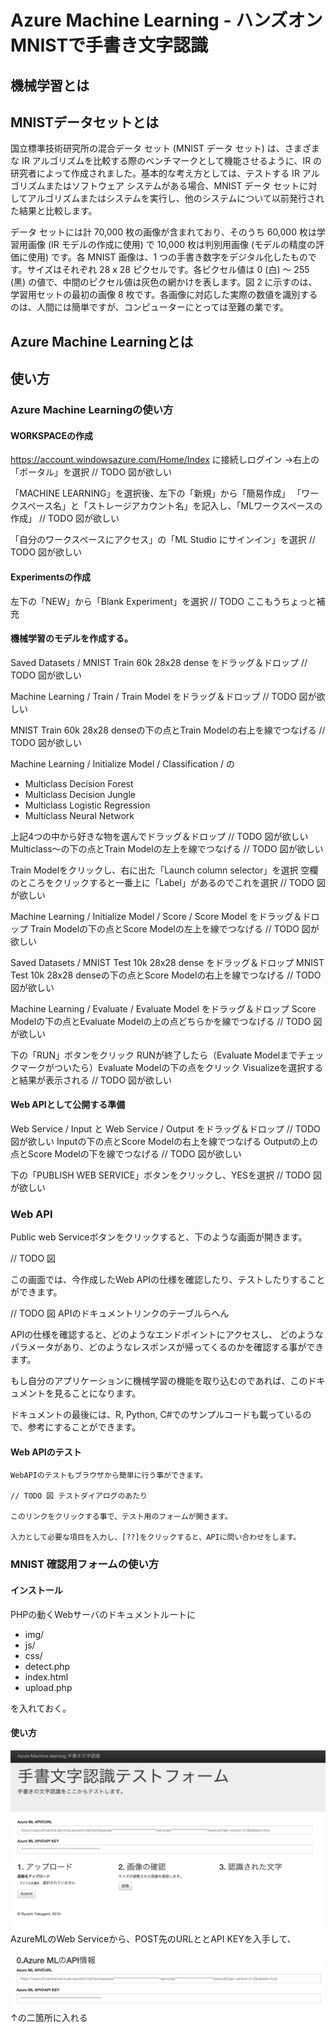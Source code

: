 Azure Machine Learning - ハンズオン MNISTで手書き文字認識
=============

## 機械学習とは


## MNISTデータセットとは
国立標準技術研究所の混合データ セット (MNIST データ セット) は、さまざまな IR アルゴリズムを比較する際のベンチマークとして機能させるように、IR の研究者によって作成されました。基本的な考え方としては、テストする IR アルゴリズムまたはソフトウェア システムがある場合、MNIST データ セットに対してアルゴリズムまたはシステムを実行し、他のシステムについて以前発行された結果と比較します。

データ セットには計 70,000 枚の画像が含まれており、そのうち 60,000 枚は学習用画像 (IR モデルの作成に使用) で 10,000 枚は判別用画像 (モデルの精度の評価に使用) です。各 MNIST 画像は、1 つの手書き数字をデジタル化したものです。サイズはそれぞれ 28 x 28 ピクセルです。各ピクセル値は 0 (白) ～ 255 (黒) の値で、中間のピクセル値は灰色の網かけを表します。図 2 に示すのは、学習用セットの最初の画像 8 枚です。各画像に対応した実際の数値を識別するのは、人間には簡単ですが、コンピューターにとっては至難の業です。

## Azure Machine Learningとは






## 使い方
### Azure Machine Learningの使い方

#### WORKSPACEの作成

https://account.windowsazure.com/Home/Index
に接続しログイン
→右上の「ポータル」を選択
  // TODO 図が欲しい


「MACHINE LEARNING」を選択後、左下の「新規」から「簡易作成」
「ワークスペース名」と「ストレージアカウント名」を記入し、「MLワークスペースの作成」
  // TODO 図が欲しい

「自分のワークスペースにアクセス」の「ML Studio にサインイン」を選択
  // TODO 図が欲しい


#### Experimentsの作成

左下の「NEW」から「Blank Experiment」を選択
  // TODO ここもうちょっと補充
 
#### 機械学習のモデルを作成する。

Saved Datasets / MNIST Train 60k 28x28 dense をドラッグ＆ドロップ
  // TODO 図が欲しい

Machine Learning / Train / Train Model をドラッグ＆ドロップ
  // TODO 図が欲しい

MNIST Train 60k 28x28 denseの下の点とTrain Modelの右上を線でつなげる
  // TODO 図が欲しい

Machine Learning / Initialize Model / Classification / の

+ Multiclass Decision Forest
+ Multiclass Decision Jungle
+ Multiclass Logistic Regression
+ Multiclass Neural Network
 
上記4つの中から好きな物を選んでドラッグ＆ドロップ
  // TODO 図が欲しい
Multiclass〜の下の点とTrain Modelの左上を線でつなげる
  // TODO 図が欲しい


Train Modelをクリックし、右に出た「Launch column selector」を選択
空欄のところをクリックすると一番上に「Label」があるのでこれを選択
  // TODO 図が欲しい

Machine Learning / Initialize Model / Score / Score Model をドラッグ＆ドロップ
Train Modelの下の点とScore Modelの左上を線でつなげる
  // TODO 図が欲しい

Saved Datasets / MNIST Test 10k 28x28 dense をドラッグ＆ドロップ
MNIST Test 10k 28x28 denseの下の点とScore Modelの右上を線でつなげる
  // TODO 図が欲しい

Machine Learning / Evaluate / Evaluate Model をドラッグ＆ドロップ
Score Modelの下の点とEvaluate Modelの上の点どちらかを線でつなげる
  // TODO 図が欲しい

下の「RUN」ボタンをクリック
RUNが終了したら（Evaluate Modelまでチェックマークがついたら）Evaluate Modelの下の点をクリック
Visualizeを選択すると結果が表示される
  // TODO 図が欲しい

#### Web APIとして公開する準備

Web Service / Input と
Web Service / Output をドラッグ＆ドロップ
  // TODO 図が欲しい
Inputの下の点とScore Modelの右上を線でつなげる
Outputの上の点とScore Modelの下を線でつなげる
  // TODO 図が欲しい


下の「PUBLISH WEB SERVICE」ボタンをクリックし、YESを選択
  // TODO 図が欲しい

### Web API
 Public web Serviceボタンをクリックすると、下のような画面が開きます。
 	
 // TODO 図
 	
 この画面では、今作成したWeb APIの仕様を確認したり、テストしたりすることができます。
 
 // TODO 図 APIのドキュメントリンクのテーブルらへん
 
 APIの仕様を確認すると、どのようなエンドポイントにアクセスし、
 どのようなパラメータがあり、どのようなレスポンスが帰ってくるのかを確認する事ができます。
 
 もし自分のアプリケーションに機械学習の機能を取り込むのであれば、このドキュメントを見ることになります。
 
 ドキュメントの最後には、R, Python, C#でのサンプルコードも載っているので、参考にすることができます。
 
#### Web APIのテスト
	WebAPIのテストもブラウザから簡単に行う事ができます。
	
	// TODO 図 テストダイアログのあたり
	
	このリンクをクリックする事で、テスト用のフォームが開きます。
	
	入力として必要な項目を入力し、[??]をクリックすると、APIに問い合わせをします。
 	
 	



### MNIST 確認用フォームの使い方



#### インストール
PHPの動くWebサーバのドキュメントルートに

+ img/
+ js/
+ css/
+ detect.php
+ index.html
+ upload.php

を入れておく。

#### 使い方

![AzureML MNIST 確認フォーム](README.img/azureml-mnist-form.png)
AzureMLのWeb Serviceから、POST先のURLととAPI KEYを入手して、

![Azure ML Web API の情報入力](README.img/azureml-APIInfomation.png)
↑の二箇所に入れる

